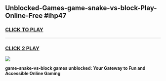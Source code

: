 
## Unblocked-Games-game-snake-vs-block-Play-Online-Free #ihp47
<h3>
<a href="https://us.freeplayer.one?title=game-snake-vs-block&ref=10M">CLICK TO PLAY</a></h3>
<hr>

<h3>
<a href="https://us.freeplayer.one?title=game-snake-vs-block&ref=10M">CLICK 2 PLAY</a>
  
</h3>

<a href="https://us.freeplayer.one?title=game-snake-vs-block&ref=10M"><img src="https://clearcache.store/games.png"></a>


**game-snake-vs-block games unblocked: Your Gateway to Fun and Accessible Online Gaming**
